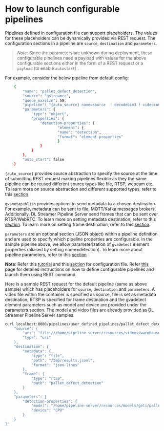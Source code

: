 # How to launch configurable pipelines

Pipelines defined in configuration file can support placeholders. The values for these placeholders can be dynamically provided via REST request. The configuration sections in a pipeline are `source`, `destination` and `parameters`.

>*Note*: Since the parameters are unknown during deployment, these configurable pipelines need a payload with values for the above configurable sections either in the form of a REST request or a `payload` (to enable `autostart`) .

For example, consider the below pipeline from default config:

```sh
    {
        "name": "pallet_defect_detection",
        "source": "gstreamer",
        "queue_maxsize": 50,
        "pipeline": "{auto_source} name=source  ! decodebin3 ! videoconvert ! gvadetect name=detection model-instance-id=inst0 ! queue ! gvawatermark ! gvafpscounter ! gvametaconvert add-empty-results=true name=metaconvert ! gvametapublish name=destination ! appsink name=appsink",
        "parameters": {
            "type": "object",
            "properties": {
                "detection-properties": {
                        "element": {
                        "name": "detection",
                        "format": "element-properties"
                        }
                }
            }
        },
        "auto_start": false
    }
```

`{auto_source}` provides source abstraction to specify the source at the time of submitting REST request making pipelines flexible as they the same pipeline can be reused different source types like file, RTSP, webcam etc. To learn more on source abstraction and different supported types, refer to this [section](./advanced-guide/detailed_usage/rest_api/customizing_pipeline_requests.md#source)

`gvametapublish` provides options to send metadata to a chosen destination. For example, metadata can be sent to file, MQTT/Kafka messages brokers. Additionally, DL Streamer Pipeline Server send frames that can be sent over RTSP/WebRTC.
To learn more on setting metadata destination, refer to this [section](./advanced-guide/detailed_usage/rest_api/customizing_pipeline_requests.md#metadata-destination).
To learn more on setting frame destination, refer to this [section](./advanced-guide/detailed_usage/rest_api/customizing_pipeline_requests.md#frame-destination).

`parameters` are an optional section (JSON object) within a pipeline definition and are used to specify which pipeline properties are configurable. In the sample pipeline above, we allow parameterization of `gvadetect` element properties (aliased by setting name=detection). To learn more about pipeline parameters, refer to this [section](./advanced-guide/detailed_usage/rest_api/defining_pipelines.md#pipeline-parameters)

**Note**: Refer this [tutorial](./how-to-change-dlstreamer-pipeline.md) and this [section](./advanced-guide/detailed_usage/configuration/basic.md) for configuration file. 
Refer [this](./advanced-guide/detailed_usage/rest_api/customizing_pipeline_requests.md) page for detailed instructions on how to define configurable pipelines and launch them using REST command.

Here is a sample REST request for the default pipeline (same as above sample) which has placeholders for `source`, `destination` and `parameters`. A video file within the container is specified as source, file is set as metadata destination, RTSP is specified for frame destination and the gvadetect element parameters such as model and device are provided under the parameters section. The model and video files are already provided as DL Streamer Pipeline Server samples.

```sh
curl localhost:8080/pipelines/user_defined_pipelines/pallet_defect_detection -X POST -H 'Content-Type: application/json' -d '{
    "source": {
        "uri": "file:///home/pipeline-server/resources/videos/warehouse.avi",
        "type": "uri"
    },
    "destination": {
        "metadata": {
            "type": "file",
            "path": "/tmp/results.jsonl",
            "format": "json-lines"
        },
        "frame": {
            "type": "rtsp",
            "path": "pallet_defect_detection"
        }
    },
    "parameters": {
        "detection-properties": {
            "model": "/home/pipeline-server/resources/models/geti/pallet_defect_detection/deployment/Detection/model/model.xml",
            "device": "CPU"
        }
    }
}'
```
